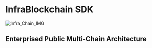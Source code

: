 
# InfraBlockchain SDK

![Infra_Chain_IMG](https://github.com/InfraBlockchain/infrablockspace-sdk/assets/46347738/1774fcad-6f7a-4a3e-95db-d2ff198f69b3)

## Enterprised Public Multi-Chain Architecture
